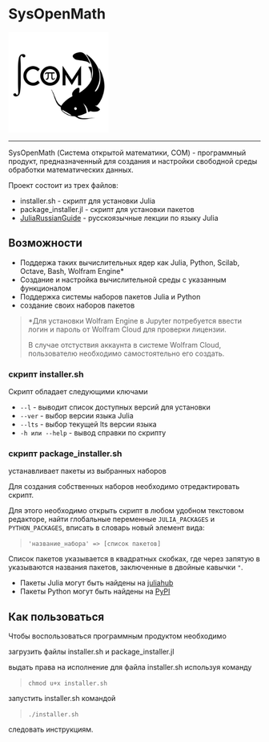 # SysOpenMath
<picture vertical-align="center">
<img src="./src/logo.jpg" width="200" height="200">
</picture>

-------------

SysOpenMath (Система открытой математики, СОМ) - программный продукт, предназначенный для создания и настройки свободной среды обработки математических данных.


Проект состоит из трех файлов:
* installer.sh - скрипт для установки Julia
* package_installer.jl - скрипт для установки пакетов
* [JuliaRussianGuide](./docs/JuliaRussianGuide.ipynb) - русскоязычные лекции по языку Julia

## Возможности

* Поддержа таких вычислительных ядер как Julia, Python, Scilab, Octave, Bash, Wolfram Engine*
*  Создание и настройка вычислительной среды с указанным функционалом
* Поддержка системы наборов пакетов Julia и Python
* создание своих наборов пакетов


>*Для установки Wolfram Engine в Jupyter потребуется ввести логин и пароль от Wolfram Cloud для проверки лицензии. 
>
>В случае отстуствия аккаунта в системе Wolfram Cloud, пользователю необходимо самостоятельно его создать.


### скрипт installer.sh
Скрипт обладает следующими  ключами
* `--l` - выводит список доступных версий для установки
* `--ver` - выбор версии языка Julia
* `--lts` - выбор текущей lts версии языка
* `-h или --help` - вывод справки по скрипту

### скрипт package_installer.sh
устанавливает пакеты из выбранных наборов

Для создания собственных наборов необходимо отредактировать скрипт.

Для этого необходимо открыть скрипт в любом удобном текстовом редакторе, найти глобальные переменные `JULIA_PACKAGES` и `PYTHON_PACKAGES`, вписать в словарь новый элемент вида:
 
> `'название_набора' => [список пакетов]`

Список пакетов указывается в квадратных скобках, где через запятую в указываются названия пакетов, заключенные в двойные кавычки `"`.

* Пакеты Julia могут быть найдены на [juliahub](https://juliahub.com/ui/Home)
* Пакеты Python могут быть найдены на [PyPI](https://pypi.org)



## Как пользоваться
Чтобы воспользоваться программным продуктом необходимо

загрузить файлы installer.sh и package_installer.jl

выдать права на исполнение для файла installer.sh используя команду 

>`chmod u+x installer.sh`

запустить installer.sh командой 
>`./installer.sh`

следовать инструкциям.




